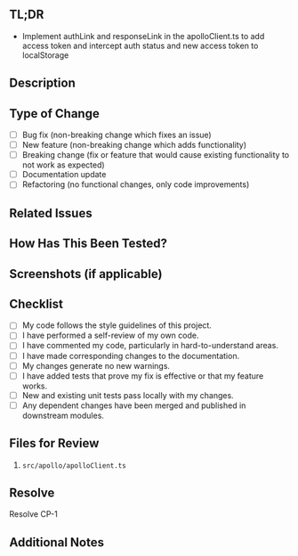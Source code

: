 ## TL;DR
<!-- Provide a short summary of the changes in this PR. -->
<!-- Example: Fixes a bug in the authentication logic and improves performance in user queries. -->
- Implement authLink and responseLink in the apolloClient.ts to add access token and intercept auth status and new access token to localStorage

## Description
<!-- Provide a detailed description of the changes made in this PR. -->
<!-- Explain the problem, how it was solved, and any other context necessary to understand the changes. -->
<!-- Example:
This PR addresses a bug where users were unable to log in with valid credentials due to an issue with the JWT token generation. 
The authentication logic was refactored to ensure tokens are correctly issued. Additionally, query performance was improved by 
optimizing database indexing and refactoring the ORM queries.
-->

## Type of Change
<!-- Check the box that applies to this PR. -->
- [ ] Bug fix (non-breaking change which fixes an issue)
- [ ] New feature (non-breaking change which adds functionality)
- [ ] Breaking change (fix or feature that would cause existing functionality to not work as expected)
- [ ] Documentation update
- [ ] Refactoring (no functional changes, only code improvements)

## Related Issues
<!-- List any related issues or tickets that this PR resolves or is related to. -->
<!-- Example: 
Fixes #123 
Related to #456 
-->

## How Has This Been Tested?
<!-- Describe how you tested your changes and how you know they are effective. -->
<!-- Example: 
1. Ran unit tests for all affected modules.
2. Manually tested the login process in a staging environment.
3. Added new tests to cover the new logic.
-->

## Screenshots (if applicable)
<!-- Add screenshots or gifs to demonstrate the changes made. -->
<!-- Example: -->
<!-- 
Before:
![Before Screenshot](link_to_image)
After:
![After Screenshot](link_to_image)
-->

## Checklist
<!-- Ensure all items are complete before requesting a review. -->
- [ ] My code follows the style guidelines of this project.
- [ ] I have performed a self-review of my own code.
- [ ] I have commented my code, particularly in hard-to-understand areas.
- [ ] I have made corresponding changes to the documentation.
- [ ] My changes generate no new warnings.
- [ ] I have added tests that prove my fix is effective or that my feature works.
- [ ] New and existing unit tests pass locally with my changes.
- [ ] Any dependent changes have been merged and published in downstream modules.

## Files for Review
<!-- List the files that you would like to be reviewed. -->
1. `src/apollo/apolloClient.ts`


## Resolve
Resolve CP-1

## Additional Notes
<!-- Add any additional information or context that you think is important. -->
<!-- Example: 
This PR also upgrades the authentication library to the latest version, which includes important security fixes.
-->